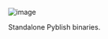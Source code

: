 ![image](https://cloud.githubusercontent.com/assets/2152766/13648619/7fb3de3a-e631-11e5-96b2-7a2a79f51748.png)

Standalone Pyblish binaries.
